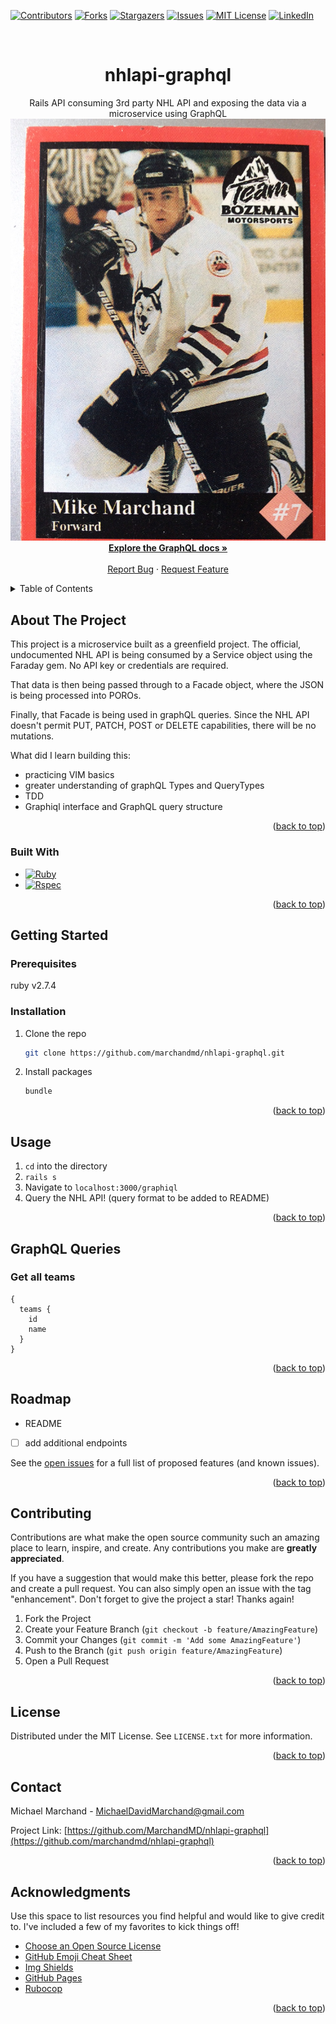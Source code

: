 <!-- Improved compatibility of back to top link: See: https://github.com/marchandmd/nhlapi-graphql/pull/73 -->

<a name="readme-top"></a>

<!--
*** Thanks for checking out the nhlapi-graphql. If you have a suggestion
*** that would make this better, please fork the repo and create a pull request
*** or simply open an issue with the tag "enhancement".
*** Don't forget to give the project a star!
*** Thanks again! Now go create something AMAZING! :D
-->

<!-- PROJECT SHIELDS -->
<!--
*** I'm using markdown "reference style" links for readability.
*** Reference links are enclosed in brackets [ ] instead of parentheses ( ).
*** See the bottom of this document for the declaration of the reference variables
*** for contributors-url, forks-url, etc. This is an optional, concise syntax you may use.
*** https://www.markdownguide.org/basic-syntax/#reference-style-links
-->

[![Contributors][contributors-shield]][contributors-url]
[![Forks][forks-shield]][forks-url]
[![Stargazers][stars-shield]][stars-url]
[![Issues][issues-shield]][issues-url]
[![MIT License][license-shield]][license-url]
[![LinkedIn][linkedin-shield]][linkedin-url]

<!-- PROJECT LOGO -->
<br />
<div align="center">

  <h1 align="center">nhlapi-graphql</h1>

  <p align="center">
  Rails API consuming 3rd party NHL API and exposing the data via a microservice using GraphQL
    <br />
    <img src="app/assets/images/me_hockey.jpg" alt="alt_text">
    <br />
    <a href="https://graphql.org/"><strong>Explore the GraphQL docs »</strong></a>
    <br />
    <br />
    <a href="https://github.com/marchandmd/nhlapi-graphql/issues">Report Bug</a>
    ·
    <a href="https://github.com/marchandmd/nhlapi-graphql/issues">Request Feature</a>
  </p>
</div>

<!-- TABLE OF CONTENTS -->
<details>
  <summary>Table of Contents</summary>
  <ol>
    <li>
      <a href="#about-the-project">About The Project</a>
      <ul>
        <li><a href="#built-with">Built With</a></li>
      </ul>
    </li>
    <li>
      <a href="#getting-started">Getting Started</a>
      <ul>
        <li><a href="#prerequisites">Prerequisites</a></li>
        <li><a href="#installation">Installation</a></li>
      </ul>
    </li>
    <li><a href="#usage">Usage</a></li>
    <li><a href="#roadmap">Roadmap</a></li>
    <li><a href="#contributing">Contributing</a></li>
    <li><a href="#license">License</a></li>
    <li><a href="#contact">Contact</a></li>
    <li><a href="#acknowledgments">Acknowledgments</a></li>
  </ol>
</details>

<!-- ABOUT THE PROJECT -->

## About The Project

This project is a microservice built as a greenfield project. The official, undocumented NHL API is being consumed by a Service object using the Faraday gem. No API key or credentials are required.

That data is then being passed through to a Facade object, where the JSON is being processed into POROs.

Finally, that Facade is being used in graphQL queries. Since the NHL API doesn't permit PUT, PATCH, POST or DELETE capabilities, there will be no mutations.


What did I learn building this:

- practicing VIM basics
- greater understanding of graphQL Types and QueryTypes
- TDD
- Graphiql interface and GraphQL query structure


<p align="right">(<a href="#readme-top">back to top</a>)</p>

### Built With

-   [![Ruby][ruby.com]][ruby-url]
-   [![Rspec][rspec.com]][rspec-url]

<p align="right">(<a href="#readme-top">back to top</a>)</p>

<!-- GETTING STARTED -->

## Getting Started

### Prerequisites

ruby v2.7.4

### Installation

1. Clone the repo
    ```sh
    git clone https://github.com/marchandmd/nhlapi-graphql.git
    ```
2. Install packages
    ```sh
    bundle
    ```

<p align="right">(<a href="#readme-top">back to top</a>)</p>

<!-- USAGE EXAMPLES -->

## Usage

1. `cd` into the directory
2. `rails s`
3. Navigate to `localhost:3000/graphiql`
4. Query the NHL API! (query format to be added to README)


<p align="right">(<a href="#readme-top">back to top</a>)</p>

## GraphQL Queries

### Get all teams

```
{
  teams {
    id
    name
  }
}
```
<p align="right">(<a href="#readme-top">back to top</a>)</p>
<!-- ROADMAP -->

## Roadmap

- README
- [ ] add additional endpoints


See the [open issues](https://github.com/marchandmd/nhlapi-graphql/issues) for a full list of proposed features (and known issues).

<p align="right">(<a href="#readme-top">back to top</a>)</p>

<!-- CONTRIBUTING -->

## Contributing

Contributions are what make the open source community such an amazing place to learn, inspire, and create. Any contributions you make are **greatly appreciated**.

If you have a suggestion that would make this better, please fork the repo and create a pull request. You can also simply open an issue with the tag "enhancement".
Don't forget to give the project a star! Thanks again!

1. Fork the Project
2. Create your Feature Branch (`git checkout -b feature/AmazingFeature`)
3. Commit your Changes (`git commit -m 'Add some AmazingFeature'`)
4. Push to the Branch (`git push origin feature/AmazingFeature`)
5. Open a Pull Request

<p align="right">(<a href="#readme-top">back to top</a>)</p>

<!-- LICENSE -->

## License

Distributed under the MIT License. See `LICENSE.txt` for more information.

<p align="right">(<a href="#readme-top">back to top</a>)</p>

<!-- CONTACT -->

## Contact

Michael Marchand - MichaelDavidMarchand@gmail.com

Project Link: [https://github.com/MarchandMD/nhlapi-graphql](https://github.com/marchandmd/nhlapi-graphql)

<p align="right">(<a href="#readme-top">back to top</a>)</p>

<!-- ACKNOWLEDGMENTS -->

## Acknowledgments

Use this space to list resources you find helpful and would like to give credit to. I've included a few of my favorites to kick things off!

-   [Choose an Open Source License](https://choosealicense.com)
-   [GitHub Emoji Cheat Sheet](https://www.webpagefx.com/tools/emoji-cheat-sheet)
-   [Img Shields](https://shields.io)
-   [GitHub Pages](https://pages.github.com)
-   [Rubocop](https://rubocop.org/)

<p align="right">(<a href="#readme-top">back to top</a>)</p>

<!-- MARKDOWN LINKS & IMAGES -->
<!-- https://www.markdownguide.org/basic-syntax/#reference-style-links -->

[contributors-shield]: https://img.shields.io/github/contributors/marchandmd/nhlapi-graphql.svg?style=for-the-badge
[contributors-url]: https://github.com/marchandmd/nhlapi-graphql/graphs/contributors
[forks-shield]: https://img.shields.io/github/forks/marchandmd/nhlapi-graphql.svg?style=for-the-badge
[forks-url]: https://github.com/marchandmd/nhlapi-graphql/network/members
[stars-shield]: https://img.shields.io/github/stars/marchandmd/nhlapi-graphql.svg?style=for-the-badge
[stars-url]: https://github.com/marchandmd/nhlapi-graphql/stargazers
[issues-shield]: https://img.shields.io/github/issues/marchandmd/nhlapi-graphql.svg?style=for-the-badge
[issues-url]: https://github.com/marchandmd/nhlapi-graphql/issues
[license-shield]: https://img.shields.io/github/license/marchandmd/nhlapi-graphql.svg?style=for-the-badge
[license-url]: https://github.com/marchandmd/nhlapi-graphql/blob/master/LICENSE.txt
[linkedin-shield]: https://img.shields.io/badge/-LinkedIn-black.svg?style=for-the-badge&logo=linkedin&colorB=555
[linkedin-url]: https://linkedin.com/in/mmarchand1/
[product-screenshot]: images/screenshot.png
[bootstrap.com]: https://img.shields.io/badge/Bootstrap-563D7C?style=for-the-badge&logo=bootstrap&logoColor=white
[bootstrap-url]: https://getbootstrap.com
[ruby.com]: https://img.shields.io/badge/ruby-v2.7.4-red
[ruby-url]: https://ruby-doc.org/core-2.7.2/
[rspec.com]: https://img.shields.io/badge/rspec-v3.12-success
[rspec-url]: https://rspec.info/documentation/
